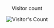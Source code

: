 <div align="center"> 
  <p>Visitor count</p>
  <img src="https://profile-counter.glitch.me/{raza-rafay}/count.svg" alt="Visitor's Count" />
</div>
